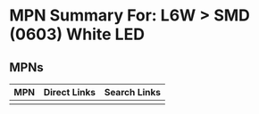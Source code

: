 



# MPN Summary For: L6W > SMD (0603) White LED

## MPNs
  

|MPN|Direct Links|Search Links|
| :--- | :--- | :--- |
||||
